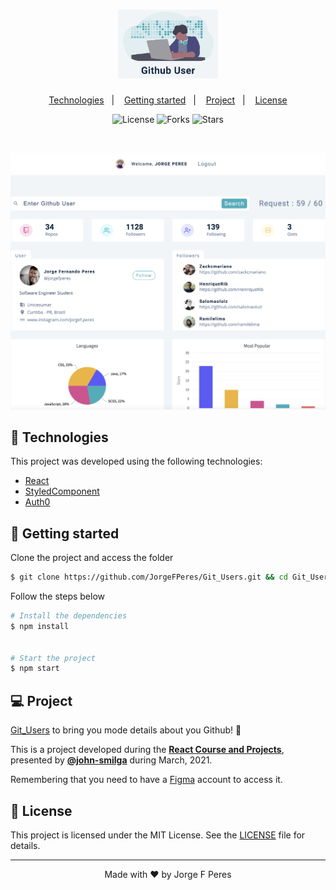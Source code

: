 <h1 align="center">
    <img alt="PodCastr" src="public/logo.png" width="160px">
</h1>

<p align="center">
  <a href="#-technologies">Technologies</a>&nbsp;&nbsp;&nbsp;|&nbsp;&nbsp;&nbsp;
  <a href="#-layout">Getting started</a>&nbsp;&nbsp;&nbsp;|&nbsp;&nbsp;&nbsp;
  <a href="#-project">Project</a>&nbsp;&nbsp;&nbsp;|&nbsp;&nbsp;&nbsp;
  <a href="#-license">License</a>
</p>

<p align="center">
  <img  src="https://img.shields.io/static/v1?label=license&message=MIT&color=5965E0&labelColor=121214" alt="License">
  
  <img src="https://img.shields.io/github/forks/JorgeFPeres/Git_Users?label=forks&message=MIT&color=5965E0&labelColor=121214" alt="Forks">     

  <img src="https://img.shields.io/github/stars/JorgeFPeres/Git_Users?label=stars&message=MIT&color=5965E0&labelColor=121214" alt="Stars">
</p>

<br>

<p align="center">
  <img alt="PodCastr" src="public/img.png">
</p>

## 🧪 Technologies

This project was developed using the following technologies:

- [React](https://reactjs.org)
- [StyledComponent](https://styled-components.com/)
- [Auth0](https://auth0.com/)

## 🚀 Getting started

Clone the project and access the folder

```bash
$ git clone https://github.com/JorgeFPeres/Git_Users.git && cd Git_Users
```

Follow the steps below
```bash
# Install the dependencies
$ npm install


# Start the project
$ npm start
```

## 💻 Project

[Git_Users](https://git-users-project.netlify.app/) to bring you mode details about you Github! 💜 

This is a project developed during the **[React Course and Projects](https://www.udemy.com/course/react-tutorial-and-projects-course/)**, presented by **[@john-smilga](https://github.com/john-smilga)** during March, 2021.


Remembering that you need to have a [Figma](http://figma.com/) account to access it.

## 📝 License

This project is licensed under the MIT License. See the [LICENSE](LICENSE.md) file for details.


---

<p align="center">Made with ❤️ by Jorge F Peres</p>

